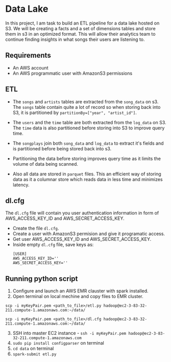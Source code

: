 # Data Lake
In this project, I am task to build an ETL pipeline for a data lake hosted on S3. We will be creating a facts and a set of dimensions tables and store them in s3 in an optimized format. This will allow their analytics team to continue finding insights in what songs their users are listening to.

## Requirements
* An AWS account 
* An AWS programmatic user with AmazonS3 permissions

## ETL
* The `songs` and `artists` tables are extracted from the `song_data` on s3. The `songs` table contain quite a lot of record so when storing back into S3, it is partitioned by `partitionBy=["year", "artist_id"]`.

* The `users` and the `time` table are both extracted from the `log_data` on S3. The `time` data is also partitioned before storing into S3 to improve query time.

* The `songplays` join both `song_data` and `log_data` to extract it's fields and is partitioned before being stored back into s3.

* Partitioning the data before storing improves query time as it limits the volume of data being scanned.

* Also all data are stored in `parquet` files. This an efficient way of storing data as it a columnar store which reads data in less time and minimizes latency.

## dl.cfg 
The `dl.cfg` file will contain you user authentication information in form of AWS_ACCESS_KEY_ID and AWS_SECRET_ACCESS_KEY.

* Create the file `dl.cfg`.
* Create a user with AmazonS3 permision and give it programatic access.
* Get user AWS_ACCESS_KEY_ID and AWS_SECRET_ACCESS_KEY.
* Inside empty `dl.cfg` file, save keys as:
    ```
    [USER]
    AWS_ACCESS_KEY_ID=''
    AWS_SECRET_ACCESS_KEY=''
    ```

## Running python script
1. Configure and launch an AWS EMR clauster with spark installed.
2. Open terminal on local mechine and copy files to EMR cluster.
```
scp -i myKeyPair.pem <path_to_file>/etl.py hadoop@ec2-3-83-32-211.compute-1.amazonaws.com:~/data/

scp -i myKeyPair.pem <path_to_file>/dl.cfg hadoop@ec2-3-83-32-211.compute-1.amazonaws.com:~/data/
```
3. SSH into master EC2 instance - `ssh -i myKeyPair.pem hadoop@ec2-3-83-32-211.compute-1.amazonaws.com`
4. `sudo pip install configparser` on terminal
5. `cd data` on terminal
6. `spark-submit etl.py`
